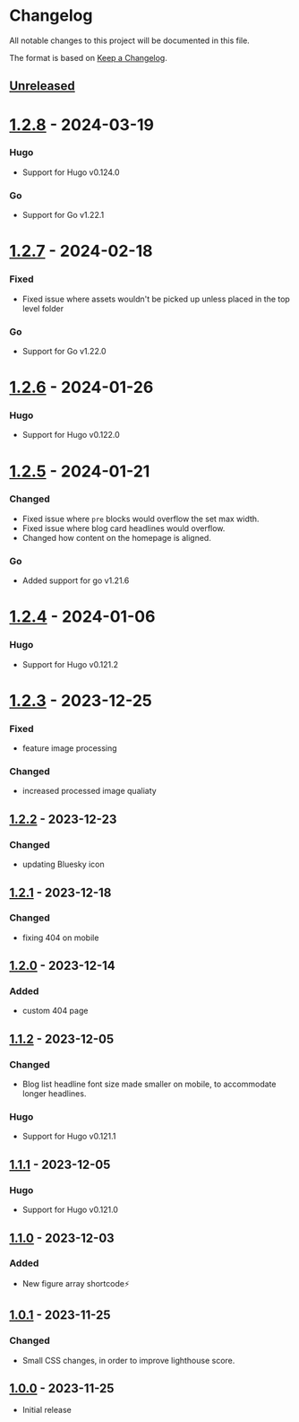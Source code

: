 # Changelog

All notable changes to this project will be documented in this file.

The format is based on [Keep a Changelog](https://keepachangelog.com/en/1.1.0/).

## [Unreleased]

# [1.2.8] - 2024-03-19

### Hugo
- Support for Hugo v0.124.0

### Go
- Support for Go v1.22.1

# [1.2.7] - 2024-02-18

### Fixed
- Fixed issue where assets wouldn't be picked up unless placed in the top level folder

### Go
- Support for Go v1.22.0

# [1.2.6] - 2024-01-26

### Hugo
- Support for Hugo v0.122.0

# [1.2.5] - 2024-01-21

### Changed
- Fixed issue where `pre` blocks would overflow the set max width.
- Fixed issue where blog card headlines would overflow.
- Changed how content on the homepage is aligned.

### Go
- Added support for go v1.21.6

# [1.2.4] - 2024-01-06

### Hugo
- Support for Hugo v0.121.2

# [1.2.3] - 2023-12-25

### Fixed
- feature image processing

### Changed
- increased processed image qualiaty

## [1.2.2] - 2023-12-23

### Changed
- updating Bluesky icon

## [1.2.1] - 2023-12-18

### Changed
- fixing 404 on mobile

## [1.2.0] - 2023-12-14

### Added
- custom 404 page

## [1.1.2] - 2023-12-05

### Changed
- Blog list headline font size made smaller on mobile, to accommodate longer headlines.

### Hugo
- Support for Hugo v0.121.1

## [1.1.1] - 2023-12-05

### Hugo
- Support for Hugo v0.121.0

## [1.1.0] - 2023-12-03

### Added
- New figure array shortcode:zap:

## [1.0.1] - 2023-11-25

### Changed
- Small CSS changes, in order to improve lighthouse score.

## [1.0.0] - 2023-11-25
- Initial release

[unreleased]: https://github.com/Chrede88/qubt/compare/v1.2.8...HEAD
[1.2.8]: https://github.com/Chrede88/qubt/releases/compare/v1.2.7...v1.2.8
[1.2.7]: https://github.com/Chrede88/qubt/releases/compare/v1.2.6...v1.2.7
[1.2.6]: https://github.com/Chrede88/qubt/releases/compare/v1.2.5...v1.2.6
[1.2.5]: https://github.com/Chrede88/qubt/releases/compare/v1.2.4...v1.2.5
[1.2.4]: https://github.com/Chrede88/qubt/releases/compare/v1.2.3...v1.2.4
[1.2.3]: https://github.com/Chrede88/qubt/releases/compare/v1.2.2...v1.2.3
[1.2.2]: https://github.com/Chrede88/qubt/releases/compare/v1.2.1...v1.2.2
[1.2.1]: https://github.com/Chrede88/qubt/releases/compare/v1.2.0...v1.2.1
[1.2.0]: https://github.com/Chrede88/qubt/releases/compare/v1.1.2...v1.2.0
[1.1.2]: https://github.com/Chrede88/qubt/releases/compare/v1.1.1...v1.1.2
[1.1.1]: https://github.com/Chrede88/qubt/releases/compare/v1.1.0...v1.1.1
[1.1.0]: https://github.com/Chrede88/qubt/releases/compare/v1.0.1...v1.1.0
[1.0.1]: https://github.com/Chrede88/qubt/releases/compare/v1.0.0...v1.0.1
[1.0.0]: https://github.com/Chrede88/qubt/releases/tag/v1.0.0
